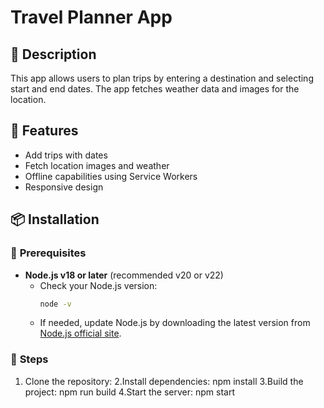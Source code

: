 # Travel Planner App

## 📌 Description
This app allows users to plan trips by entering a destination and selecting start and end dates. The app fetches weather data and images for the location.

## 🚀 Features
- Add trips with dates
- Fetch location images and weather
- Offline capabilities using Service Workers
- Responsive design

## 📦 Installation

### 🔹 **Prerequisites**
- **Node.js v18 or later** (recommended v20 or v22)
  - Check your Node.js version:
    ```sh
    node -v
    ```
  - If needed, update Node.js by downloading the latest version from [Node.js official site](https://nodejs.org/).

### 🔹 **Steps**
1. Clone the repository:
2.Install dependencies: npm install
3.Build the project: npm run build
4.Start the server: npm start
